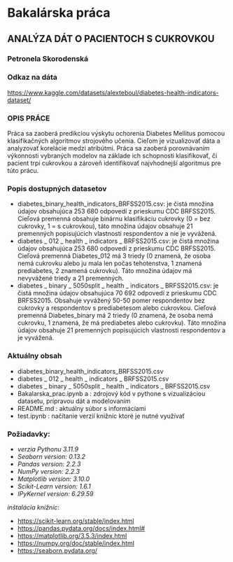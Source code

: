 # Bakalárska práca
## ANALÝZA DÁT O PACIENTOCH S CUKROVKOU  
### Petronela Skorodenská
### Odkaz na dáta 
https://www.kaggle.com/datasets/alexteboul/diabetes-health-indicators-dataset/
### OPIS PRÁCE
Práca sa zaoberá predikciou výskytu ochorenia Diabetes Mellitus pomocou klasifikačných algoritmov strojového učenia. Cieľom je vizualizovať dáta a analyzovať korelácie medzi atribútmi. Práca sa zaoberá porovnávaním výkonnosti vybraných modelov na základe ich schopnosti klasifikovať, či pacient trpí cukrovkou a zároveň identifikovať najvhodnejší algoritmus pre túto prácu. 
### Popis dostupných datasetov
-	diabetes_binary_health_indicators_BRFSS2015.csv: je čistá množina údajov obsahujúca 253 680 odpovedí z prieskumu CDC BRFSS2015. Cieľová premenná obsahuje binárnu klasifikáciu cukrovky (0 = bez cukrovky, 1 = s cukrovkou), táto množina údajov obsahuje 21 premenných popisujúcich vlastnosti respondentov a nie je vyvážená.
-	diabetes _ 012 _ health _ indicators _ BRFSS2015.csv: je čistá množina údajov obsahujúca 253 680 odpovedí z prieskumu CDC BRFSS2015. Cieľová premenná Diabetes_012 má 3 triedy (0 znamená, že osoba nemá cukrovku alebo ju mala len počas tehotenstva, 1 znamená prediabetes, 2 znamená cukrovku). Táto množina údajov má nevyvážené triedy a 21 premenných.
-	diabetes _ binary _ 5050split _ health _ indicators _ BRFSS2015.csv: je čistá množina údajov obsahujúca 70 692 odpovedí z prieskumu CDC BRFSS2015. Obsahuje vyvážený 50-50 pomer respondentov bez cukrovky a respondentov s prediabetesom alebo cukrovkou. Cieľová premenná Diabetes_binary má 2 triedy (0 znamená, že osoba nemá cukrovku, 1 znamená, že má prediabetes alebo cukrovku). Táto množina údajov obsahuje 21 premenných popisujúcich vlastnosti respondentov a je vyvážená.
### Aktuálny obsah
- diabetes_binary_health_indicators_BRFSS2015.csv
- diabetes _ 012 _ health _ indicators _ BRFSS2015.csv
- diabetes _ binary _ 5050split _ health _ indicators _ BRFSS2015.csv
- Bakalarska_prac.ipynb a : zdrojový kód v pythone s vizualizáciou datasetu, prípravou dát a modelovaním 
- README.md : aktuálny súbor s informáciami
- test.ipynb : načítanie verzií knižníc ktoré je nutné využívať
### Požiadavky:
- *verzia Pythonu 3.11.9*
- *Seaborn version: 0.13.2*
- *Pandas version: 2.2.3*
- *NumPy version: 2.2.3*
- *Matplotlib version: 3.10.0*
- *Scikit-Learn version: 1.6.1*
- *IPyKernel version: 6.29.59*

*inštalácia knižníc*: 
- https://scikit-learn.org/stable/index.html
- https://pandas.pydata.org/docs/index.html#
- https://matplotlib.org/3.5.3/index.html
- https://numpy.org/doc/stable/index.html
- https://seaborn.pydata.org/


